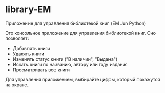 # library-EM
Приложение для управления библиотекой книг (EM Jun Python)

Это консольное приложение для управления библиотекой книг. Оно позволяет:

- Добавлять книги
- Удалять книги
- Изменять статус книги ("В наличии", "Выдана")
- Искать книги по названию, автору или году издания
- Просматривать все книги

Для управления приложением, выбирайте цифры, который покажутся  на экране.
